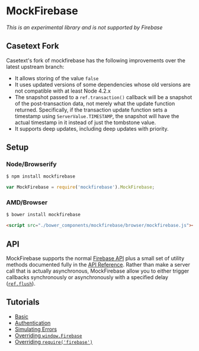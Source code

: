 MockFirebase
============

*This is an experimental library and is not supported by Firebase*

## Casetext Fork

Casetext's fork of mockfirebase has the following improvements over the latest upstream branch:
 * It allows storing of the value `false`
 * It uses updated versions of some dependencies whose old versions are not compatible with at least Node 4.2.x
 * The snapshot passed to a `ref.transaction()` callback will be a snapshot of the post-transaction data, not merely what the update function returned. Specifically, if the transaction update function sets a timestamp using `ServerValue.TIMESTAMP`, the snapshot will have the actual timestamp in it instead of just the tombstone value.
 * It supports deep updates, including deep updates with priority.

## Setup

### Node/Browserify

```bash
$ npm install mockfirebase
```

```js
var MockFirebase = require('mockfirebase').MockFirebase;
```

### AMD/Browser

```bash
$ bower install mockfirebase
```

```html
<script src="./bower_components/mockfirebase/browser/mockfirebase.js"></script>
```

## API

MockFirebase supports the normal [Firebase API](https://www.firebase.com/docs/web/api/) plus a small set of utility methods documented fully in the [API Reference](API.md). Rather than make a server call that is actually asynchronous, MockFirebase allow you to either trigger callbacks synchronously or asynchronously with a specified delay ([`ref.flush`](API.md#flushdelay---ref)).

## Tutorials

* [Basic](tutorials/basic.md)
* [Authentication](tutorials/authentication.md)
* [Simulating Errors](tutorials/errors.md)
* [Overriding `window.Firebase`](tutorials/override.md)
* [Overriding `require('firebase')`](tutorials/proxyquire.md)
